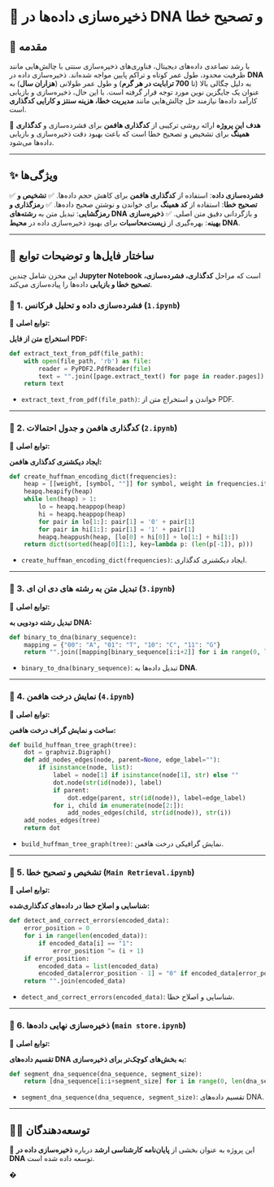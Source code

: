 # 📌 ذخیره‌سازی داده‌ها در DNA و تصحیح خطا

## 📖 مقدمه
با رشد تصاعدی داده‌های دیجیتال، فناوری‌های ذخیره‌سازی سنتی با چالش‌هایی مانند ظرفیت محدود، طول عمر کوتاه و تراکم پایین مواجه شده‌اند. ذخیره‌سازی داده در **DNA** به دلیل چگالی بالا (تا **700 ترابایت در هر گرم**) و طول عمر طولانی (**هزاران سال**) به عنوان یک جایگزین نوین مورد توجه قرار گرفته است. با این حال، ذخیره‌سازی و بازیابی کارآمد داده‌ها نیازمند حل چالش‌هایی مانند **مدیریت خطا، هزینه سنتز و کارایی کدگذاری** است.

🎯 **هدف این پروژه** ارائه روشی ترکیبی از **کدگذاری هافمن** برای فشرده‌سازی و **کدگذاری همینگ** برای تشخیص و تصحیح خطا است که باعث بهبود دقت ذخیره‌سازی و بازیابی داده‌ها می‌شود.

---
## ✨ ویژگی‌ها
✅ **فشرده‌سازی داده**: استفاده از **کدگذاری هافمن** برای کاهش حجم داده‌ها.
✅ **تشخیص و تصحیح خطا**: استفاده از **کد همینگ** برای خواندن و نوشتن صحیح داده‌ها.
✅ **رمزگذاری و رمزگشایی**: تبدیل متن به **رشته‌های DNA** و بازگردانی دقیق متن اصلی.
✅ **ذخیره‌سازی بهینه**: بهره‌گیری از **زیست‌محاسبات** برای بهبود ذخیره‌سازی داده در **محیط DNA**.

---
## 📂 ساختار فایل‌ها و توضیحات توابع
این مخزن شامل چندین **Jupyter Notebook** است که مراحل **کدگذاری، فشرده‌سازی، تصحیح خطا و بازیابی** داده‌ها را پیاده‌سازی می‌کند.

### 📌 1. فشرده‌سازی داده و تحلیل فرکانس (`1.ipynb`)
📌 **توابع اصلی:**

**استخراج متن از فایل PDF:**
```python
def extract_text_from_pdf(file_path):
    with open(file_path, 'rb') as file:
        reader = PyPDF2.PdfReader(file)
        text = "".join([page.extract_text() for page in reader.pages])
    return text
```
- `extract_text_from_pdf(file_path)`: خواندن و استخراج متن از PDF.

---
### 📌 2. کدگذاری هافمن و جدول احتمالات (`2.ipynb`)
📌 **توابع اصلی:**

**ایجاد دیکشنری کدگذاری هافمن:**
```python
def create_huffman_encoding_dict(frequencies):
    heap = [[weight, [symbol, ""]] for symbol, weight in frequencies.items()]
    heapq.heapify(heap)
    while len(heap) > 1:
        lo = heapq.heappop(heap)
        hi = heapq.heappop(heap)
        for pair in lo[1:]: pair[1] = '0' + pair[1]
        for pair in hi[1:]: pair[1] = '1' + pair[1]
        heapq.heappush(heap, [lo[0] + hi[0]] + lo[1:] + hi[1:])
    return dict(sorted(heap[0][1:], key=lambda p: (len(p[-1]), p)))
```
- `create_huffman_encoding_dict(frequencies)`: ایجاد دیکشنری کدگذاری.

---
### 📌 3. تبدیل متن به رشته های دی ان ای  (`3.ipynb`)
📌 **توابع اصلی:**

**تبدیل رشته دودویی به DNA:**
```python
def binary_to_dna(binary_sequence):
    mapping = {"00": "A", "01": "T", "10": "C", "11": "G"}
    return "".join([mapping[binary_sequence[i:i+2]] for i in range(0, len(binary_sequence), 2)])
```
- `binary_to_dna(binary_sequence)`: تبدیل داده‌ها به **DNA**.

---
### 📌 4. نمایش درخت هافمن (`4.ipynb`)
📌 **توابع اصلی:**

**ساخت و نمایش گراف درخت هافمن:**
```python
def build_huffman_tree_graph(tree):
    dot = graphviz.Digraph()
    def add_nodes_edges(node, parent=None, edge_label=""):
        if isinstance(node, list):
            label = node[1] if isinstance(node[1], str) else ""
            dot.node(str(id(node)), label)
            if parent:
                dot.edge(parent, str(id(node)), label=edge_label)
            for i, child in enumerate(node[2:]):
                add_nodes_edges(child, str(id(node)), str(i))
    add_nodes_edges(tree)
    return dot
```
- `build_huffman_tree_graph(tree)`: نمایش گرافیکی درخت هافمن.

---
### 📌 5. تشخیص و تصحیح خطا (`Main Retrieval.ipynb`)
📌 **توابع اصلی:**

**شناسایی و اصلاح خطا در داده‌های کدگذاری‌شده:**
```python
def detect_and_correct_errors(encoded_data):
    error_position = 0
    for i in range(len(encoded_data)):
        if encoded_data[i] == "1":
            error_position ^= (i + 1)
    if error_position:
        encoded_data = list(encoded_data)
        encoded_data[error_position - 1] = "0" if encoded_data[error_position - 1] == "1" else "1"
    return "".join(encoded_data)
```
- `detect_and_correct_errors(encoded_data)`: شناسایی و اصلاح خطا.

---
### 📌 6. ذخیره‌سازی نهایی داده‌ها (`main store.ipynb`)
📌 **توابع اصلی:**

**تقسیم داده‌های DNA به بخش‌های کوچک‌تر برای ذخیره‌سازی:**
```python
def segment_dna_sequence(dna_sequence, segment_size):
    return [dna_sequence[i:i+segment_size] for i in range(0, len(dna_sequence), segment_size)]
```
- `segment_dna_sequence(dna_sequence, segment_size)`: تقسیم داده‌های DNA.

---
## 👨‍💻 توسعه‌دهندگان
📩 این پروژه به عنوان بخشی از **پایان‌نامه کارشناسی ارشد** درباره **ذخیره‌سازی داده در DNA** توسعه داده شده است.

�
